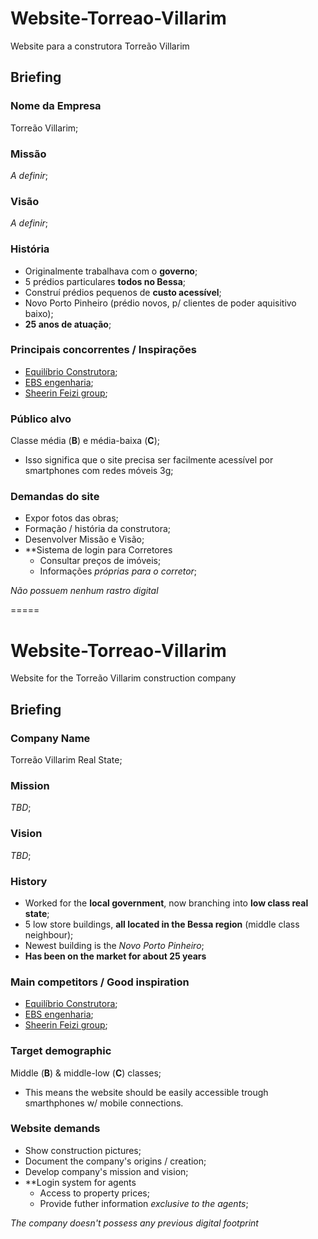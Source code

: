 # Website-Torreao-Villarim
Website para a construtora Torreão Villarim

## Briefing

### Nome da Empresa
Torreão Villarim;

### Missão
*A definir*;

### Visão
*A definir*;

### História
- Originalmente trabalhava com o **governo**;
- 5 prédios particulares **todos no Bessa**;
- Construí prédios pequenos de **custo acessível**;
- Novo Porto Pinheiro (prédio novos, p/ clientes de poder aquisitivo baixo);
- **25 anos de atuação**;

### Principais concorrentes / Inspirações
- [Equilíbrio Construtora](https://construtoraequilibrio.com.br/);
- [EBS engenharia](http://ebsengenharia.com.br/);
- [Sheerin Feizi group](http://sfeizigroup.com/);

### Público alvo
Classe média (**B**) e média-baixa (**C**);
- Isso significa que o site precisa ser facilmente acessível por smartphones com redes móveis 3g;

### Demandas do site
- Expor fotos das obras;
- Formação / história da construtora;
- Desenvolver Missão e Visão;
- **Sistema de login para Corretores
  - Consultar preços de imóveis;
  - Informações _próprias para o corretor_;

*Não possuem nenhum rastro digital*

=====

# Website-Torreao-Villarim
Website for the Torreão Villarim construction company

## Briefing

### Company Name
Torreão Villarim Real State;

### Mission
*TBD*;

### Vision
*TBD*;

### History
- Worked for the **local government**, now branching into **low class real state**;
- 5 low store buildings, **all located in the Bessa region** (middle class neighbour);
- Newest building is the *Novo Porto Pinheiro*;
- **Has been on the market for about 25 years**

### Main competitors / Good inspiration
- [Equilíbrio Construtora](https://construtoraequilibrio.com.br/);
- [EBS engenharia](http://ebsengenharia.com.br/);
- [Sheerin Feizi group](http://sfeizigroup.com/);

### Target demographic
Middle (**B**) & middle-low (**C**) classes;
- This means the website should be easily accessible trough smarthphones w/ mobile connections.

### Website demands
- Show construction pictures;
- Document the company's origins / creation;
- Develop company's mission and vision;
- **Login system for agents
  - Access to property prices;
  - Provide futher information _exclusive to the agents_;

*The company doesn't possess any previous digital footprint*
